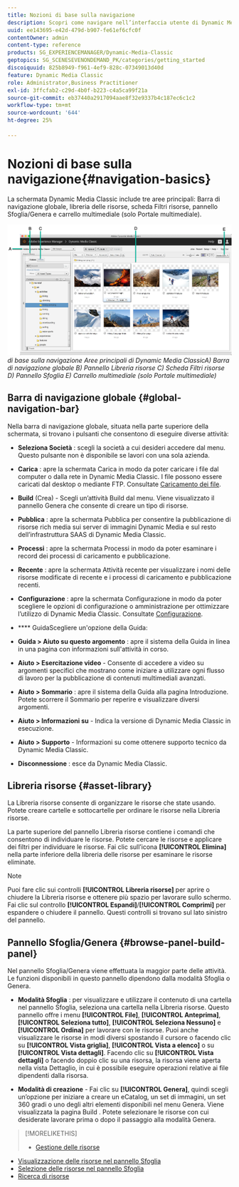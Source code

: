 ```yaml
---
title: Nozioni di base sulla navigazione
description: Scopri come navigare nell’interfaccia utente di Dynamic Media Classic.
uuid: ee143695-e42d-479d-b907-fe61ef6cfc0f
contentOwner: admin
content-type: reference
products: SG_EXPERIENCEMANAGER/Dynamic-Media-Classic
geptopics: SG_SCENESEVENONDEMAND_PK/categories/getting_started
discoiquuid: 825b8949-f961-4ef9-828c-07349013d40d
feature: Dynamic Media Classic
role: Administrator,Business Practitioner
exl-id: 3ffcfab2-c29d-4b0f-b223-c4a5ca99f21a
source-git-commit: eb37440a2917094aae8f32e9337b4c187ec6c1c2
workflow-type: tm+mt
source-wordcount: '644'
ht-degree: 25%

---
```


# Nozioni di base sulla navigazione{#navigation-basics}

La schermata Dynamic Media Classic include tre aree principali: Barra di navigazione globale, libreria delle risorse, scheda Filtri risorse, pannello Sfoglia/Genera e carrello multimediale (solo Portale multimediale).

![Nozioni ](/help/assets/gs_navigation_basics_popup_popup.png)
*di base sulla navigazione*
*Aree principali di Dynamic Media ClassicA) Barra di navigazione globale B) Pannello Libreria risorse C) Scheda Filtri risorse D) Pannello Sfoglia E) Carrello multimediale (solo Portale multimediale)*

## Barra di navigazione globale {#global-navigation-bar}

Nella barra di navigazione globale, situata nella parte superiore della schermata, si trovano i pulsanti che consentono di eseguire diverse attività:

* **Seleziona Società** : scegli la società a cui desideri accedere dal menu. Questo pulsante non è disponibile se lavori con una sola azienda.

* **Carica** : apre la schermata Carica in modo da poter caricare i file dal computer o dalla rete in Dynamic Media Classic. I file possono essere caricati dal desktop o mediante FTP. Consultate [Caricamento dei file](/help/uploading-files.md).

* **Build**  (Crea) - Scegli un’attività Build dal menu. Viene visualizzato il pannello Genera che consente di creare un tipo di risorse.

* **Pubblica** : apre la schermata Pubblica per consentire la pubblicazione di risorse rich media sui server di immagini Dynamic Media e sul resto dell’infrastruttura SAAS di Dynamic Media Classic.

* **Processi** : apre la schermata Processi in modo da poter esaminare i record dei processi di caricamento e pubblicazione.

* **Recente** : apre la schermata Attività recente per visualizzare i nomi delle risorse modificate di recente e i processi di caricamento e pubblicazione recenti.

* **Configurazione** : apre la schermata Configurazione in modo da poter scegliere le opzioni di configurazione o amministrazione per ottimizzare l’utilizzo di Dynamic Media Classic. Consultate [Configurazione](/help/setup-basics.md).

* **** GuidaScegliere un&#39;opzione della Guida:

* **Guida > Aiuto su questo argomento** : apre il sistema della Guida in linea in una pagina con informazioni sull&#39;attività in corso.

* **Aiuto > Esercitazione video**  - Consente di accedere a video su argomenti specifici che mostrano come iniziare a utilizzare ogni flusso di lavoro per la pubblicazione di contenuti multimediali avanzati.

* **Aiuto > Sommario** : apre il sistema della Guida alla pagina Introduzione. Potete scorrere il Sommario per reperire e visualizzare diversi argomenti.

* **Aiuto > Informazioni su**  - Indica la versione di Dynamic Media Classic in esecuzione.

* **Aiuto > Supporto**  - Informazioni su come ottenere supporto tecnico da Dynamic Media Classic.

* **Disconnessione** : esce da Dynamic Media Classic.

## Libreria risorse {#asset-library}

La Libreria risorse consente di organizzare le risorse che state usando. Potete creare cartelle e sottocartelle per ordinare le risorse nella Libreria risorse.

La parte superiore del pannello Libreria risorse contiene i comandi che consentono di individuare le risorse. Potete cercare le risorse e applicare dei filtri per individuare le risorse. Fai clic sull’icona **[!UICONTROL Elimina]** nella parte inferiore della libreria delle risorse per esaminare le risorse eliminate.

>[!NOTE]
>
>Puoi fare clic sui controlli **[!UICONTROL Libreria risorse]** per aprire o chiudere la Libreria risorse e ottenere più spazio per lavorare sullo schermo. Fai clic sul controllo **[!UICONTROL Espandi]**/**[!UICONTROL Comprimi]** per espandere o chiudere il pannello. Questi controlli si trovano sul lato sinistro del pannello.

## Pannello Sfoglia/Genera {#browse-panel-build-panel}

Nel pannello Sfoglia/Genera viene effettuata la maggior parte delle attività. Le funzioni disponibili in questo pannello dipendono dalla modalità Sfoglia o Genera.

* **Modalità Sfoglia** : per visualizzare e utilizzare il contenuto di una cartella nel pannello Sfoglia, seleziona una cartella nella Libreria risorse. Questo pannello offre i menu **[!UICONTROL File]**, **[!UICONTROL Anteprima]**, **[!UICONTROL Seleziona tutto]**, **[!UICONTROL Seleziona Nessuno]** e **[!UICONTROL Ordina]** per lavorare con le risorse. Puoi anche visualizzare le risorse in modi diversi spostando il cursore o facendo clic su **[!UICONTROL Vista griglia]**, **[!UICONTROL Vista a elenco]** o su **[!UICONTROL Vista dettagli]**. Facendo clic su **[!UICONTROL Vista dettagli]** o facendo doppio clic su una risorsa, la risorsa viene aperta nella vista Dettaglio, in cui è possibile eseguire operazioni relative ai file dipendenti dalla risorsa.

* **Modalità di creazione**  - Fai clic su  **[!UICONTROL Genera]**, quindi scegli un’opzione per iniziare a creare un eCatalog, un set di immagini, un set 360 gradi o uno degli altri elementi disponibili nel menu Genera. Viene visualizzata la pagina Build . Potete selezionare le risorse con cui desiderate lavorare prima o dopo il passaggio alla modalità Genera.

>[!MORELIKETHIS]
>
>* [Gestione delle risorse](about-managing-assets.md)
* [Visualizzazione delle risorse nel pannello Sfoglia](viewing-assets-browse-panel.md#viewing_assets_in_the_browse_panel)
* [Selezione delle risorse nel pannello Sfoglia](selecting-assets-browse-panel.md#selecting_assets_in_the_browse_panel)
* [Ricerca di risorse](searching-assets.md#searching_assets)

